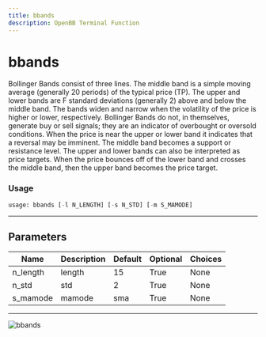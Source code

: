 ```yaml
---
title: bbands
description: OpenBB Terminal Function
---
```


# bbands

Bollinger Bands consist of three lines. The middle band is a simple moving average (generally 20 periods) of the typical price (TP). The upper and lower bands are F standard deviations (generally 2) above and below the middle band. The bands widen and narrow when the volatility of the price is higher or lower, respectively. Bollinger Bands do not, in themselves, generate buy or sell signals; they are an indicator of overbought or oversold conditions. When the price is near the upper or lower band it indicates that a reversal may be imminent. The middle band becomes a support or resistance level. The upper and lower bands can also be interpreted as price targets. When the price bounces off of the lower band and crosses the middle band, then the upper band becomes the price target.

### Usage 
```python
usage: bbands [-l N_LENGTH] [-s N_STD] [-m S_MAMODE]
```
---
## Parameters

| Name | Description | Default | Optional | Choices |
| ---- | ----------- | ------- | -------- | ------- |
| n_length | length | 15 | True | None |
| n_std | std | 2 | True | None |
| s_mamode | mamode | sma | True | None |
---
![bbands](https://user-images.githubusercontent.com/46355364/154309951-116f3c31-342d-4ceb-b489-8b0ba78eb3a0.png)

